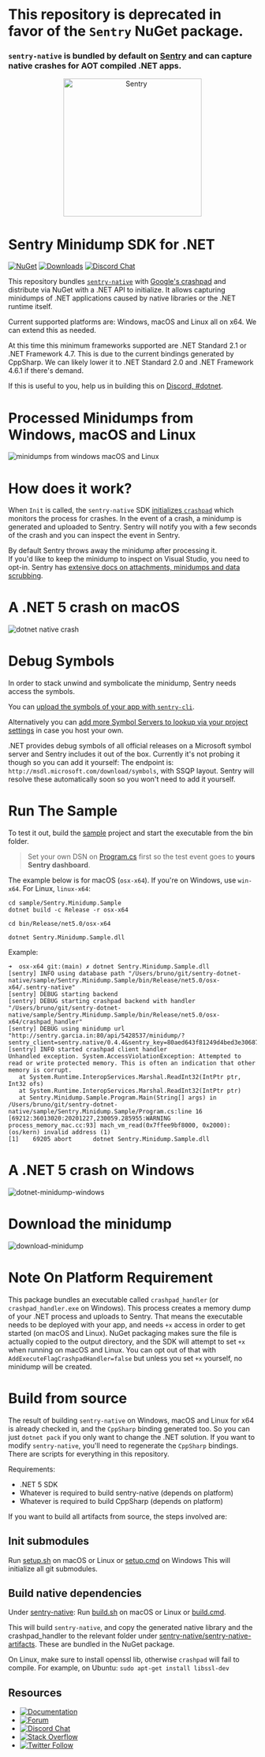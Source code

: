 # This repository is deprecated in favor of the `Sentry` NuGet package. 

### `sentry-native` is bundled by default on [Sentry]([url](https://github.com/getsentry/sentry-dotnet)) and can capture native crashes for AOT compiled .NET apps.




<p align="center">
  <a href="https://sentry.io/?utm_source=github&utm_medium=logo" target="_blank">
    <picture>
      <source srcset="https://sentry-brand.storage.googleapis.com/sentry-logo-white.png" media="(prefers-color-scheme: dark)" />
      <source srcset="https://sentry-brand.storage.googleapis.com/sentry-logo-black.png" media="(prefers-color-scheme: light), (prefers-color-scheme: no-preference)" />
      <img src="https://sentry-brand.storage.googleapis.com/sentry-logo-black.png" alt="Sentry" width="280">
    </picture>
  </a>
</p>

Sentry Minidump SDK for .NET 
===========

[![NuGet](https://img.shields.io/nuget/v/Sentry.Minidump.svg)](https://www.nuget.org/packages/Sentry.Minidump)
[![Downloads](https://img.shields.io/nuget/dt/Sentry.Minidump.svg)](https://www.nuget.org/packages/Sentry.Minidump)
[![Discord Chat](https://img.shields.io/discord/621778831602221064?logo=discord&logoColor=ffffff&color=7389D8)](https://discord.gg/PXa5Apfe7K)  

This repository bundles [`sentry-native`](https://github.com/getsentry/sentry-native) with [Google's crashpad](https://chromium.googlesource.com/crashpad/crashpad/) and distribute via NuGet with a .NET API to initialize.
It allows capturing minidumps of .NET applications caused by native libraries or the .NET runtime itself.

Current supported platforms are: Windows, macOS and Linux all on x64. We can extend this as needed.

At this time this minimum frameworks supported are .NET Standard 2.1 or .NET Framework 4.7.
This is due to  the current bindings generated by CppSharp. We can likely lower it to .NET Standard 2.0 and .NET Framework 4.6.1 if there's demand.  

If this is useful to you, help us in building this on [Discord, #dotnet](https://discord.gg/Ww9hbqr).

# Processed Minidumps from Windows, macOS and Linux
![minidumps from windows macOS and Linux](.github/events-windows-macos-linux.png)

# How does it work?

When `Init` is called, the `sentry-native` SDK [initializes `crashpad`](https://chromium.googlesource.com/crashpad/crashpad/+/HEAD/doc/overview_design.md) which monitors the process for crashes. 
In the event of a crash, a minidump is generated and uploaded to Sentry. Sentry will notify you with a few seconds of the crash and you can inspect the event in Sentry.

By default Sentry throws away the minidump after processing it.  
If you'd like to keep the minidump to inspect on Visual Studio, you need to opt-in. Sentry has [extensive docs on attachments, minidumps and data scrubbing](https://docs.sentry.io/platforms/native/enriching-events/attachments/#crash-reports-and-privacy).

# A .NET 5 crash on macOS
![dotnet native crash](.github/dotnet-native-crash.png)

# Debug Symbols

In order to stack unwind and symbolicate the minidump, Sentry needs access the symbols. 

You can [upload the symbols of your app with `sentry-cli`](https://docs.sentry.io/product/cli/dif/#uploading-files).

Alternatively you can [add more Symbol Servers to lookup via your project settings](https://sentry.io/settings/sentry-sdks/projects/sentry-dotnet-minidump/debug-symbols/) in case you host your own.

.NET provides debug symbols of all official releases on a Microsoft symbol server and Sentry includes it out of the box. Currently it's not probing it though so you can add it yourself:
The endpoint is: `http://msdl.microsoft.com/download/symbols`, with SSQP layout. Sentry will resolve these automatically soon so you won't need to add it yourself.

# Run The Sample

To test it out, build the [sample](sample/Sentry.Minidump.Sample) project and start the executable from the bin folder.

> Set your own DSN on [Program.cs](sample/Sentry.Minidump.Sample/Program.cs) first so the test event goes to **yours Sentry dashboard**.

The example below is for macOS (`osx-x64`). If you're on Windows, use `win-x64`. For Linux, `linux-x64`:

```
cd sample/Sentry.Minidump.Sample
dotnet build -c Release -r osx-x64

cd bin/Release/net5.0/osx-x64

dotnet Sentry.Minidump.Sample.dll
```

Example:
```
➜  osx-x64 git:(main) ✗ dotnet Sentry.Minidump.Sample.dll
[sentry] INFO using database path "/Users/bruno/git/sentry-dotnet-native/sample/Sentry.Minidump.Sample/bin/Release/net5.0/osx-x64/.sentry-native"
[sentry] DEBUG starting backend
[sentry] DEBUG starting crashpad backend with handler "/Users/bruno/git/sentry-dotnet-native/sample/Sentry.Minidump.Sample/bin/Release/net5.0/osx-x64/crashpad_handler"
[sentry] DEBUG using minidump url "http://sentry.garcia.in:80/api/5428537/minidump/?sentry_client=sentry.native/0.4.4&sentry_key=80aed643f81249d4bed3e30687b310ab"
[sentry] INFO started crashpad client handler
Unhandled exception. System.AccessViolationException: Attempted to read or write protected memory. This is often an indication that other memory is corrupt.
   at System.Runtime.InteropServices.Marshal.ReadInt32(IntPtr ptr, Int32 ofs)
   at System.Runtime.InteropServices.Marshal.ReadInt32(IntPtr ptr)
   at Sentry.Minidump.Sample.Program.Main(String[] args) in /Users/bruno/git/sentry-dotnet-native/sample/Sentry.Minidump.Sample/Program.cs:line 16
[69212:36013020:20201227,230059.285955:WARNING process_memory_mac.cc:93] mach_vm_read(0x7ffee9bf8000, 0x2000): (os/kern) invalid address (1)
[1]    69205 abort      dotnet Sentry.Minidump.Sample.dll
```

# A .NET 5 crash on Windows
![dotnet-minidump-windows](.github/dotnet-minidump-windows.png)

# Download the minidump
![download-minidump](.github/download-minidump.png)

# Note On Platform Requirement

This package bundles an executable called `crashpad_handler` (or `crashpad_handler.exe` on Windows). This process creates a memory dump of your .NET process and uploads to Sentry. 
That means the executable needs to be deployed with your app, and needs `+x` access in order to get started (on macOS and Linux).
NuGet packaging makes sure the file is actually copied to the output directory, and the SDK will attempt to set `+x` when running on macOS and Linux.
You can opt out of that with `AddExecuteFlagCrashpadHandler=false` but unless you set `+x` yourself, no minidump will be created.

# Build from source

The result of building `sentry-native` on Windows, macOS and Linux for x64 is already checked in, and the `CppSharp` binding generated too.
So you can just `dotnet pack` if you only want to change the .NET solution. If you want to modify `sentry-native`, you'll need to regenerate the `CppSharp` bindings.
There are scripts for everything in this repository.

Requirements: 
* .NET 5 SDK
* Whatever is required to build sentry-native (depends on platform)
* Whatever is required to build CppSharp (depends on platform)

If you want to build all artifacts from source, the steps involved are:

## Init submodules

Run [setup.sh](setup.sh) on macOS or Linux or [setup.cmd](setup.cmd) on Windows
This will initialize all git submodules.

## Build native dependencies

Under [sentry-native](sentry-native):
Run [build.sh](sentry-native/build.sh) on macOS or Linux or [build.cmd](sentry-native/build.cmd).

This will build `sentry-native`, and copy the generated native library and the crashpad_handler to the relevant folder under [sentry-native/sentry-native-artifacts](sentry-native/sentry-native-artifacts). These are bundled in the NuGet package.

On Linux, make sure to install openssl lib, otherwise `crashpad` will fail to compile.
For example, on Ubuntu: `sudo apt-get install libssl-dev`

## Resources

* [![Documentation](https://img.shields.io/badge/documentation-sentry.io-green.svg)](https://docs.sentry.io/platforms/dotnet/)
* [![Forum](https://img.shields.io/badge/forum-sentry-green.svg)](https://forum.sentry.io/c/sdks)
* [![Discord Chat](https://img.shields.io/discord/621778831602221064?logo=discord&logoColor=ffffff&color=7389D8)](https://discord.gg/PXa5Apfe7K)  
* [![Stack Overflow](https://img.shields.io/badge/stack%20overflow-sentry-green.svg)](http://stackoverflow.com/questions/tagged/sentry)
* [![Twitter Follow](https://img.shields.io/twitter/follow/getsentry?label=getsentry&style=social)](https://twitter.com/intent/follow?screen_name=getsentry)
